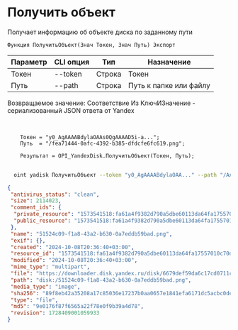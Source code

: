 ﻿---
sidebar_position: 3
---

# Получить объект
 Получает информацию об объекте диска по заданному пути



`Функция ПолучитьОбъект(Знач Токен, Знач Путь) Экспорт`

  | Параметр | CLI опция | Тип | Назначение |
  |-|-|-|-|
  | Токен | --token | Строка | Токен |
  | Путь | --path | Строка | Путь к папке или файлу |

  
  Возвращаемое значение:   Соответствие Из КлючИЗначение - сериализованный JSON ответа от Yandex

<br/>




```bsl title="Пример кода"
    Токен = "y0_AgAAAABdylaOAAs0QgAAAAD5i-a...";
    Путь  = "/fea71444-0afc-4392-b385-dfdcfe6fc619.png";

    Результат = OPI_YandexDisk.ПолучитьОбъект(Токен, Путь);
```



```sh title="Пример команды CLI"
    
  oint yadisk ПолучитьОбъект --token "y0_AgAAAABdylaOAA..." --path "/Альпака.png"

```

```json title="Результат"
{
 "antivirus_status": "clean",
 "size": 2114023,
 "comment_ids": {
  "private_resource": "1573541518:fa61a4f9382d790a5dbe60113da64fa17557010c70d38c9bad93e9d7b03a0344",
  "public_resource": "1573541518:fa61a4f9382d790a5dbe60113da64fa17557010c70d38c9bad93e9d7b03a0344"
 },
 "name": "51524c09-f1a8-43a2-b630-0a7eddb59bad.png",
 "exif": {},
 "created": "2024-10-08T20:36:40+03:00",
 "resource_id": "1573541518:fa61a4f9382d790a5dbe60113da64fa17557010c70d38c9bad93e9d7b03a0344",
 "modified": "2024-10-08T20:36:40+03:00",
 "mime_type": "multipart",
 "file": "https://downloader.disk.yandex.ru/disk/6679def59da6c17cd0711c44ea050414aa05b8a200f14f59c5ef70e1f20673bb/6705a5ec/gwThwhLBKYvLhQCNnqAHiuK8Ahrq5JWEM2INP0-LokTQTU0YuDY1w93ExosczTWq3ALOfQvG7DeHbaEMV-uPlg%3D%3D?uid=1573541518&filename=51524c09-f1a8-43a2-b630-0a7eddb59bad.png&disposition=attachment&hash=&limit=0&content_type=multipart&owner_uid=1573541518&fsize=2114023&hid=03d7263840468e281bd0b238a26e7d0d&media_type=image&tknv=v2&etag=9e0176f87f6565a22f78e0f9b39a4d78",
 "path": "disk:/51524c09-f1a8-43a2-b630-0a7eddb59bad.png",
 "media_type": "image",
 "sha256": "89f8eb42a35208a17c85036e17237b0aa0657e1841efa6171dc5acbc0dea9e18",
 "type": "file",
 "md5": "9e0176f87f6565a22f78e0f9b39a4d78",
 "revision": 1728409001059933
}
```
